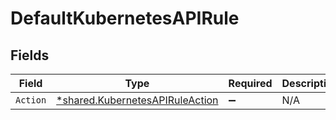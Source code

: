 # DefaultKubernetesAPIRule


## Fields

| Field                                                                             | Type                                                                              | Required                                                                          | Description                                                                       |
| --------------------------------------------------------------------------------- | --------------------------------------------------------------------------------- | --------------------------------------------------------------------------------- | --------------------------------------------------------------------------------- |
| `Action`                                                                          | [*shared.KubernetesAPIRuleAction](../../models/shared/kubernetesapiruleaction.md) | :heavy_minus_sign:                                                                | N/A                                                                               |